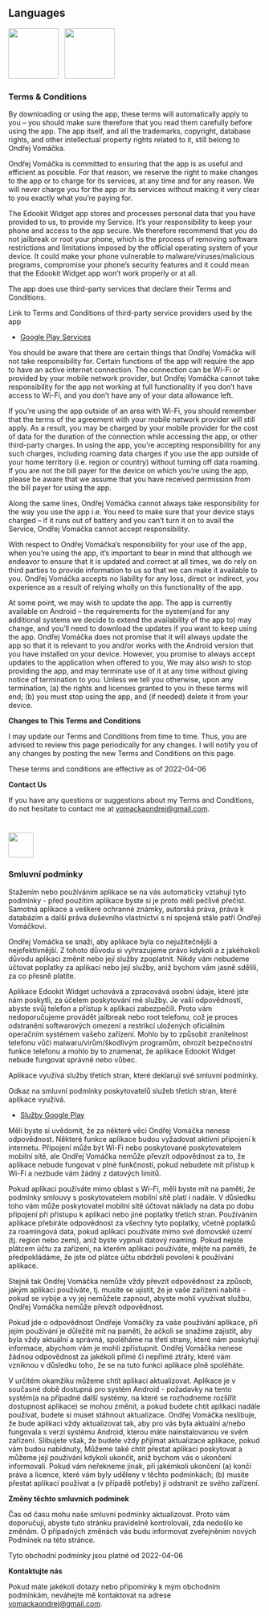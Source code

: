 ## Languages
[<img src="https://upload.wikimedia.org/wikipedia/commons/2/2c/Flag_of_the_United_Kingdom_%282-3%29.svg" width="100">](#terms--conditions)&nbsp;&nbsp;&nbsp;[<img src="https://upload.wikimedia.org/wikipedia/commons/thumb/c/cb/Flag_of_the_Czech_Republic.svg/255px-Flag_of_the_Czech_Republic.svg.png" width="100">](#smluvní-podmínky)
### Terms & Conditions

By downloading or using the app, these terms will automatically apply to you – you should make sure therefore that you read them carefully before using the app. The app itself, and all the trademarks, copyright, database rights, and other intellectual property rights related to it, still belong to Ondřej Vomáčka.

Ondřej Vomáčka is committed to ensuring that the app is as useful and efficient as possible. For that reason, we reserve the right to make changes to the app or to charge for its services, at any time and for any reason. We will never charge you for the app or its services without making it very clear to you exactly what you’re paying for.

The Edookit Widget app stores and processes personal data that you have provided to us, to provide my Service. It’s your responsibility to keep your phone and access to the app secure. We therefore recommend that you do not jailbreak or root your phone, which is the process of removing software restrictions and limitations imposed by the official operating system of your device. It could make your phone vulnerable to malware/viruses/malicious programs, compromise your phone’s security features and it could mean that the Edookit Widget app won’t work properly or at all.

The app does use third-party services that declare their Terms and Conditions.

Link to Terms and Conditions of third-party service providers used by the app

*   [Google Play Services](https://policies.google.com/terms)

You should be aware that there are certain things that Ondřej Vomáčka will not take responsibility for. Certain functions of the app will require the app to have an active internet connection. The connection can be Wi-Fi or provided by your mobile network provider, but Ondřej Vomáčka cannot take responsibility for the app not working at full functionality if you don’t have access to Wi-Fi, and you don’t have any of your data allowance left.

If you’re using the app outside of an area with Wi-Fi, you should remember that the terms of the agreement with your mobile network provider will still apply. As a result, you may be charged by your mobile provider for the cost of data for the duration of the connection while accessing the app, or other third-party charges. In using the app, you’re accepting responsibility for any such charges, including roaming data charges if you use the app outside of your home territory (i.e. region or country) without turning off data roaming. If you are not the bill payer for the device on which you’re using the app, please be aware that we assume that you have received permission from the bill payer for using the app.

Along the same lines, Ondřej Vomáčka cannot always take responsibility for the way you use the app i.e. You need to make sure that your device stays charged – if it runs out of battery and you can’t turn it on to avail the Service, Ondřej Vomáčka cannot accept responsibility.

With respect to Ondřej Vomáčka’s responsibility for your use of the app, when you’re using the app, it’s important to bear in mind that although we endeavor to ensure that it is updated and correct at all times, we do rely on third parties to provide information to us so that we can make it available to you. Ondřej Vomáčka accepts no liability for any loss, direct or indirect, you experience as a result of relying wholly on this functionality of the app.

At some point, we may wish to update the app. The app is currently available on Android – the requirements for the system(and for any additional systems we decide to extend the availability of the app to) may change, and you’ll need to download the updates if you want to keep using the app. Ondřej Vomáčka does not promise that it will always update the app so that it is relevant to you and/or works with the Android version that you have installed on your device. However, you promise to always accept updates to the application when offered to you, We may also wish to stop providing the app, and may terminate use of it at any time without giving notice of termination to you. Unless we tell you otherwise, upon any termination, (a) the rights and licenses granted to you in these terms will end; (b) you must stop using the app, and (if needed) delete it from your device.

**Changes to This Terms and Conditions**

I may update our Terms and Conditions from time to time. Thus, you are advised to review this page periodically for any changes. I will notify you of any changes by posting the new Terms and Conditions on this page.

These terms and conditions are effective as of 2022-04-06

**Contact Us**

If you have any questions or suggestions about my Terms and Conditions, do not hesitate to contact me at vomackaondrej@gmail.com.

#
[<img src="https://upload.wikimedia.org/wikipedia/commons/thumb/c/cb/Flag_of_the_Czech_Republic.svg/255px-Flag_of_the_Czech_Republic.svg.png" width="50">](#smluvní-podmínky)
### Smluvní podmínky

Stažením nebo používáním aplikace se na vás automaticky vztahují tyto podmínky - před použitím aplikace byste si je proto měli pečlivě přečíst. Samotná aplikace a veškeré ochranné známky, autorská práva, práva k databázím a další práva duševního vlastnictví s ní spojená stále patří Ondřeji Vomáčkovi.

Ondřej Vomáčka se snaží, aby aplikace byla co nejužitečnější a nejefektivnější. Z tohoto důvodu si vyhrazujeme právo kdykoli a z jakéhokoli důvodu aplikaci změnit nebo její služby zpoplatnit. Nikdy vám nebudeme účtovat poplatky za aplikaci nebo její služby, aniž bychom vám jasně sdělili, za co přesně platíte.

Aplikace Edookit Widget uchovává a zpracovává osobní údaje, které jste nám poskytli, za účelem poskytování mé služby. Je vaší odpovědností, abyste svůj telefon a přístup k aplikaci zabezpečili. Proto vám nedoporučujeme provádět jailbreak nebo root telefonu, což je proces odstranění softwarových omezení a restrikcí uložených oficiálním operačním systémem vašeho zařízení. Mohlo by to způsobit zranitelnost telefonu vůči malwaru/virům/škodlivým programům, ohrozit bezpečnostní funkce telefonu a mohlo by to znamenat, že aplikace Edookit Widget nebude fungovat správně nebo vůbec.

Aplikace využívá služby třetích stran, které deklarují své smluvní podmínky.

Odkaz na smluvní podmínky poskytovatelů služeb třetích stran, které aplikace využívá.

* [Služby Google Play](https://policies.google.com/terms)

Měli byste si uvědomit, že za některé věci Ondřej Vomáčka nenese odpovědnost. Některé funkce aplikace budou vyžadovat aktivní připojení k internetu. Připojení může být Wi-Fi nebo poskytované poskytovatelem mobilní sítě, ale Ondřej Vomáčka nemůže převzít odpovědnost za to, že aplikace nebude fungovat v plné funkčnosti, pokud nebudete mít přístup k Wi-Fi a nezbude vám žádný z datových limitů.

Pokud aplikaci používáte mimo oblast s Wi-Fi, měli byste mít na paměti, že podmínky smlouvy s poskytovatelem mobilní sítě platí i nadále. V důsledku toho vám může poskytovatel mobilní sítě účtovat náklady na data po dobu připojení při přístupu k aplikaci nebo jiné poplatky třetích stran. Používáním aplikace přebíráte odpovědnost za všechny tyto poplatky, včetně poplatků za roamingová data, pokud aplikaci používáte mimo své domovské území (tj. region nebo zemi), aniž byste vypnuli datový roaming. Pokud nejste plátcem účtu za zařízení, na kterém aplikaci používáte, mějte na paměti, že předpokládáme, že jste od plátce účtu obdrželi povolení k používání aplikace.

Stejně tak Ondřej Vomáčka nemůže vždy převzít odpovědnost za způsob, jakým aplikaci používáte, tj. musíte se ujistit, že je vaše zařízení nabité - pokud se vybije a vy jej nemůžete zapnout, abyste mohli využívat službu, Ondřej Vomáčka nemůže převzít odpovědnost.

Pokud jde o odpovědnost Ondřeje Vomáčky za vaše používání aplikace, při jejím používání je důležité mít na paměti, že ačkoli se snažíme zajistit, aby byla vždy aktuální a správná, spoléháme na třetí strany, které nám poskytují informace, abychom vám je mohli zpřístupnit. Ondřej Vomáčka nenese žádnou odpovědnost za jakékoli přímé či nepřímé ztráty, které vám vzniknou v důsledku toho, že se na tuto funkci aplikace plně spoléháte.

V určitém okamžiku můžeme chtít aplikaci aktualizovat. Aplikace je v současné době dostupná pro systém Android - požadavky na tento systém(a na případné další systémy, na které se rozhodneme rozšířit dostupnost aplikace) se mohou změnit, a pokud budete chtít aplikaci nadále používat, budete si muset stáhnout aktualizace. Ondřej Vomáčka neslibuje, že bude aplikaci vždy aktualizovat tak, aby pro vás byla aktuální a/nebo fungovala s verzí systému Android, kterou máte nainstalovanou ve svém zařízení. Slibujete však, že budete vždy přijímat aktualizace aplikace, pokud vám budou nabídnuty, Můžeme také chtít přestat aplikaci poskytovat a můžeme její používání kdykoli ukončit, aniž bychom vás o ukončení informovali. Pokud vám neřekneme jinak, při jakémkoli ukončení (a) končí práva a licence, které vám byly uděleny v těchto podmínkách; (b) musíte přestat aplikaci používat a (v případě potřeby) ji odstranit ze svého zařízení.

**Změny těchto smluvních podmínek**

Čas od času mohu naše smluvní podmínky aktualizovat. Proto vám doporučuji, abyste tuto stránku pravidelně kontrolovali, zda nedošlo ke změnám. O případných změnách vás budu informovat zveřejněním nových Podmínek na této stránce.

Tyto obchodní podmínky jsou platné od 2022-04-06

**Kontaktujte nás**

Pokud máte jakékoli dotazy nebo připomínky k mým obchodním podmínkám, neváhejte mě kontaktovat na adrese vomackaondrej@gmail.com.
